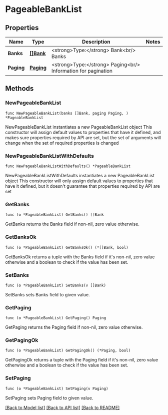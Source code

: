 # PageableBankList

## Properties

Name | Type | Description | Notes
------------ | ------------- | ------------- | -------------
**Banks** | [**[]Bank**](Bank.md) | &lt;strong&gt;Type:&lt;/strong&gt; Bank&lt;br/&gt; Banks | 
**Paging** | [**Paging**](Paging.md) | &lt;strong&gt;Type:&lt;/strong&gt; Paging&lt;br/&gt; Information for pagination | 

## Methods

### NewPageableBankList

`func NewPageableBankList(banks []Bank, paging Paging, ) *PageableBankList`

NewPageableBankList instantiates a new PageableBankList object
This constructor will assign default values to properties that have it defined,
and makes sure properties required by API are set, but the set of arguments
will change when the set of required properties is changed

### NewPageableBankListWithDefaults

`func NewPageableBankListWithDefaults() *PageableBankList`

NewPageableBankListWithDefaults instantiates a new PageableBankList object
This constructor will only assign default values to properties that have it defined,
but it doesn't guarantee that properties required by API are set

### GetBanks

`func (o *PageableBankList) GetBanks() []Bank`

GetBanks returns the Banks field if non-nil, zero value otherwise.

### GetBanksOk

`func (o *PageableBankList) GetBanksOk() (*[]Bank, bool)`

GetBanksOk returns a tuple with the Banks field if it's non-nil, zero value otherwise
and a boolean to check if the value has been set.

### SetBanks

`func (o *PageableBankList) SetBanks(v []Bank)`

SetBanks sets Banks field to given value.


### GetPaging

`func (o *PageableBankList) GetPaging() Paging`

GetPaging returns the Paging field if non-nil, zero value otherwise.

### GetPagingOk

`func (o *PageableBankList) GetPagingOk() (*Paging, bool)`

GetPagingOk returns a tuple with the Paging field if it's non-nil, zero value otherwise
and a boolean to check if the value has been set.

### SetPaging

`func (o *PageableBankList) SetPaging(v Paging)`

SetPaging sets Paging field to given value.



[[Back to Model list]](../README.md#documentation-for-models) [[Back to API list]](../README.md#documentation-for-api-endpoints) [[Back to README]](../README.md)



